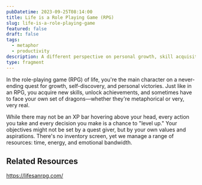 ```yaml
---
pubDatetime: 2023-09-25T08:14:00
title: Life is a Role Playing Game (RPG)
slug: life-is-a-role-playing-game
featured: false
draft: false
tags:
  - metaphor
  - productivity
description: A different perspective on personal growth, skill acquisition, and self-discovery. Navigate your life's quests and challenges, just like a video game character, while managing your 'inventory' of time, energy, and emotions.
type: fragment
---
```


In the role-playing game (RPG) of life, you're the main character on a never-ending quest for growth, self-discovery, and personal victories. Just like in an RPG, you acquire new skills, unlock achievements, and sometimes have to face your own set of dragons—whether they're metaphorical or very, very real.

While there may not be an XP bar hovering above your head, every action you take and every decision you make is a chance to "level up." Your objectives might not be set by a quest giver, but by your own values and aspirations. There's no inventory screen, yet we manage a range of resources: time, energy, and emotional bandwidth.

## Related Resources

https://lifesanrpg.com/
